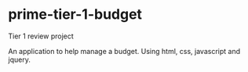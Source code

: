 # prime-tier-1-budget
Tier 1 review project 

An application to help manage a budget. Using html, css, javascript and jquery.
